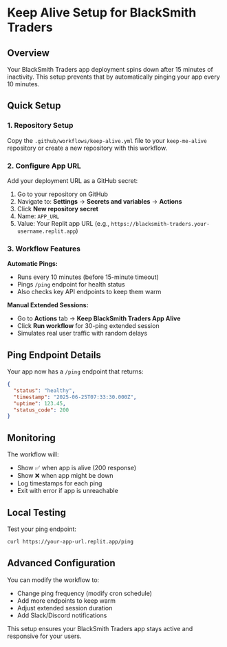 # Keep Alive Setup for BlackSmith Traders

## Overview

Your BlackSmith Traders app deployment spins down after 15 minutes of inactivity. This setup prevents that by automatically pinging your app every 10 minutes.

## Quick Setup

### 1. Repository Setup
Copy the `.github/workflows/keep-alive.yml` file to your `keep-me-alive` repository or create a new repository with this workflow.

### 2. Configure App URL
Add your deployment URL as a GitHub secret:

1. Go to your repository on GitHub
2. Navigate to: **Settings** → **Secrets and variables** → **Actions**
3. Click **New repository secret**
4. Name: `APP_URL`
5. Value: Your Replit app URL (e.g., `https://blacksmith-traders.your-username.replit.app`)

### 3. Workflow Features

**Automatic Pings:**
- Runs every 10 minutes (before 15-minute timeout)
- Pings `/ping` endpoint for health status
- Also checks key API endpoints to keep them warm

**Manual Extended Sessions:**
- Go to **Actions** tab → **Keep BlackSmith Traders App Alive**
- Click **Run workflow** for 30-ping extended session
- Simulates real user traffic with random delays

## Ping Endpoint Details

Your app now has a `/ping` endpoint that returns:

```json
{
  "status": "healthy",
  "timestamp": "2025-06-25T07:33:30.000Z", 
  "uptime": 123.45,
  "status_code": 200
}
```

## Monitoring

The workflow will:
- Show ✅ when app is alive (200 response)
- Show ❌ when app might be down
- Log timestamps for each ping
- Exit with error if app is unreachable

## Local Testing

Test your ping endpoint:
```bash
curl https://your-app-url.replit.app/ping
```

## Advanced Configuration

You can modify the workflow to:
- Change ping frequency (modify cron schedule)
- Add more endpoints to keep warm
- Adjust extended session duration
- Add Slack/Discord notifications

This setup ensures your BlackSmith Traders app stays active and responsive for your users.